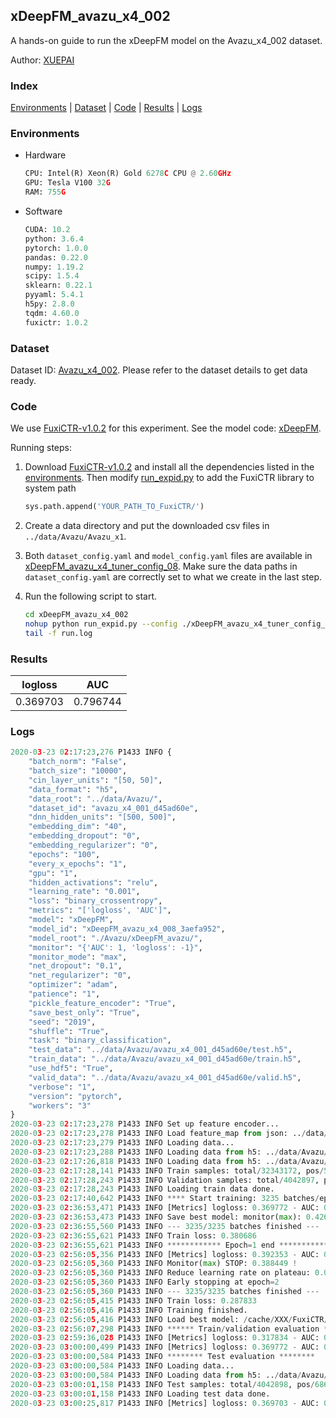 ## xDeepFM_avazu_x4_002

A hands-on guide to run the xDeepFM model on the Avazu_x4_002 dataset.

Author: [XUEPAI](https://github.com/xue-pai)

### Index
[Environments](#Environments) | [Dataset](#Dataset) | [Code](#Code) | [Results](#Results) | [Logs](#Logs)

### Environments
+ Hardware

  ```python
  CPU: Intel(R) Xeon(R) Gold 6278C CPU @ 2.60GHz
  GPU: Tesla V100 32G
  RAM: 755G

  ```

+ Software

  ```python
  CUDA: 10.2
  python: 3.6.4
  pytorch: 1.0.0
  pandas: 0.22.0
  numpy: 1.19.2
  scipy: 1.5.4
  sklearn: 0.22.1
  pyyaml: 5.4.1
  h5py: 2.8.0
  tqdm: 4.60.0
  fuxictr: 1.0.2
  ```

### Dataset
Dataset ID: [Avazu_x4_002](https://github.com/openbenchmark/BARS/blob/master/ctr_prediction/datasets/Avazu/README.md#Avazu_x4_002). Please refer to the dataset details to get data ready.

### Code

We use [FuxiCTR-v1.0.2](https://github.com/xue-pai/FuxiCTR/tree/v1.0.2) for this experiment. See the model code: [xDeepFM](https://github.com/xue-pai/FuxiCTR/blob/v1.0.2/fuxictr/pytorch/models/xDeepFM.py).

Running steps:

1. Download [FuxiCTR-v1.0.2](https://github.com/xue-pai/FuxiCTR/archive/refs/tags/v1.0.2.zip) and install all the dependencies listed in the [environments](#environments). Then modify [run_expid.py](./run_expid.py#L5) to add the FuxiCTR library to system path
    
    ```python
    sys.path.append('YOUR_PATH_TO_FuxiCTR/')
    ```

2. Create a data directory and put the downloaded csv files in `../data/Avazu/Avazu_x1`.

3. Both `dataset_config.yaml` and `model_config.yaml` files are available in [xDeepFM_avazu_x4_tuner_config_08](./xDeepFM_avazu_x4_tuner_config_08). Make sure the data paths in `dataset_config.yaml` are correctly set to what we create in the last step.

4. Run the following script to start.

    ```bash
    cd xDeepFM_avazu_x4_002
    nohup python run_expid.py --config ./xDeepFM_avazu_x4_tuner_config_08 --expid xDeepFM_avazu_x4_008_e76be77b --gpu 0 > run.log &
    tail -f run.log
    ```

### Results

| logloss | AUC  |
|:--------------------:|:--------------------:|
| 0.369703 | 0.796744  |


### Logs
```python
2020-03-23 02:17:23,276 P1433 INFO {
    "batch_norm": "False",
    "batch_size": "10000",
    "cin_layer_units": "[50, 50]",
    "data_format": "h5",
    "data_root": "../data/Avazu/",
    "dataset_id": "avazu_x4_001_d45ad60e",
    "dnn_hidden_units": "[500, 500]",
    "embedding_dim": "40",
    "embedding_dropout": "0",
    "embedding_regularizer": "0",
    "epochs": "100",
    "every_x_epochs": "1",
    "gpu": "1",
    "hidden_activations": "relu",
    "learning_rate": "0.001",
    "loss": "binary_crossentropy",
    "metrics": "['logloss', 'AUC']",
    "model": "xDeepFM",
    "model_id": "xDeepFM_avazu_x4_008_3aefa952",
    "model_root": "./Avazu/xDeepFM_avazu/",
    "monitor": "{'AUC': 1, 'logloss': -1}",
    "monitor_mode": "max",
    "net_dropout": "0.1",
    "net_regularizer": "0",
    "optimizer": "adam",
    "patience": "1",
    "pickle_feature_encoder": "True",
    "save_best_only": "True",
    "seed": "2019",
    "shuffle": "True",
    "task": "binary_classification",
    "test_data": "../data/Avazu/avazu_x4_001_d45ad60e/test.h5",
    "train_data": "../data/Avazu/avazu_x4_001_d45ad60e/train.h5",
    "use_hdf5": "True",
    "valid_data": "../data/Avazu/avazu_x4_001_d45ad60e/valid.h5",
    "verbose": "1",
    "version": "pytorch",
    "workers": "3"
}
2020-03-23 02:17:23,278 P1433 INFO Set up feature encoder...
2020-03-23 02:17:23,278 P1433 INFO Load feature_map from json: ../data/Avazu/avazu_x4_001_d45ad60e/feature_map.json
2020-03-23 02:17:23,279 P1433 INFO Loading data...
2020-03-23 02:17:23,288 P1433 INFO Loading data from h5: ../data/Avazu/avazu_x4_001_d45ad60e/train.h5
2020-03-23 02:17:26,818 P1433 INFO Loading data from h5: ../data/Avazu/avazu_x4_001_d45ad60e/valid.h5
2020-03-23 02:17:28,141 P1433 INFO Train samples: total/32343172, pos/5492052, neg/26851120, ratio/16.98%
2020-03-23 02:17:28,243 P1433 INFO Validation samples: total/4042897, pos/686507, neg/3356390, ratio/16.98%
2020-03-23 02:17:28,243 P1433 INFO Loading train data done.
2020-03-23 02:17:40,642 P1433 INFO **** Start training: 3235 batches/epoch ****
2020-03-23 02:36:53,471 P1433 INFO [Metrics] logloss: 0.369772 - AUC: 0.796629
2020-03-23 02:36:53,473 P1433 INFO Save best model: monitor(max): 0.426857
2020-03-23 02:36:55,560 P1433 INFO --- 3235/3235 batches finished ---
2020-03-23 02:36:55,621 P1433 INFO Train loss: 0.380686
2020-03-23 02:36:55,621 P1433 INFO ************ Epoch=1 end ************
2020-03-23 02:56:05,356 P1433 INFO [Metrics] logloss: 0.392353 - AUC: 0.780802
2020-03-23 02:56:05,360 P1433 INFO Monitor(max) STOP: 0.388449 !
2020-03-23 02:56:05,360 P1433 INFO Reduce learning rate on plateau: 0.000100
2020-03-23 02:56:05,360 P1433 INFO Early stopping at epoch=2
2020-03-23 02:56:05,360 P1433 INFO --- 3235/3235 batches finished ---
2020-03-23 02:56:05,415 P1433 INFO Train loss: 0.287833
2020-03-23 02:56:05,416 P1433 INFO Training finished.
2020-03-23 02:56:05,416 P1433 INFO Load best model: /cache/XXX/FuxiCTR/benchmarks/Avazu/xDeepFM_avazu/avazu_x4_001_d45ad60e/xDeepFM_avazu_x4_008_3aefa952_model.ckpt
2020-03-23 02:56:07,298 P1433 INFO ****** Train/validation evaluation ******
2020-03-23 02:59:36,028 P1433 INFO [Metrics] logloss: 0.317834 - AUC: 0.871821
2020-03-23 03:00:00,499 P1433 INFO [Metrics] logloss: 0.369772 - AUC: 0.796629
2020-03-23 03:00:00,584 P1433 INFO ******** Test evaluation ********
2020-03-23 03:00:00,584 P1433 INFO Loading data...
2020-03-23 03:00:00,584 P1433 INFO Loading data from h5: ../data/Avazu/avazu_x4_001_d45ad60e/test.h5
2020-03-23 03:00:01,158 P1433 INFO Test samples: total/4042898, pos/686507, neg/3356391, ratio/16.98%
2020-03-23 03:00:01,158 P1433 INFO Loading test data done.
2020-03-23 03:00:25,817 P1433 INFO [Metrics] logloss: 0.369703 - AUC: 0.796744

```

